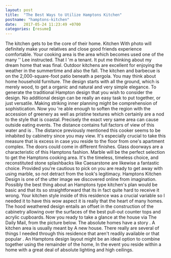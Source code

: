 ```yaml
---
layout: post
title:  "The Best Ways to Utilize Hamptons Kitchen"
postname: "hamptons-kitchen"
date:   2017-05-24 11:23:49 +0700
categories: [resume]
---
```

The kitchen gets to be the core of their home. Kitchen With photo will definitely make your relatives and close good friends experience comfortable. Your cooking area is the area which becomes used one of the many '' Lee instructed. That I 'm a tenant. It put me thinking about my dream home that was final. Outdoor kitchens are excellent for enjoying the weather in the summertime and also the fall. The kitchen and barbecue is on the 2,000-square-foot patio beneath a pergola. You may think about home household furniture. The design starts with all the ground, which is merely wood, to get a organic and natural and very simple elegance. To generate the traditional Hampton design that you wish to consider the design. No additional design can be really an easy task to put together, or just versatile. Making striking inner planning might be comprehension of sophistication. Now you 're able enough to soften the region with the accession of greenery as well as pristine textures which certainly are a nod to the style that is coastal. Precisely the exact very same area can cause outside eating events. The distance contains full factors of view of this water and is . The distance previously mentioned this cooker seems to be inhabited by cabinetry since you may view. It's especially crucial to take this measure that is excess in case you reside to the floor from one's apartment complex. The doors could come in different finishes. Glass doorways are a characteristic of this Hamptons fashion. Marble will be the perfect selection to get the Hamptons cooking area. It's the timeless, timeless choice, and reconstituted stone splashbacks like Caesarstone are likewise a fantastic choice. Provided you're cautious to pick on you are ready to get away with using marble, so not detract from the look's legitimacy. Hamptons Kitchen Design is one of the utter image we discovered online from imagination. Possibly the best thing about an Hamptons type kitchen's plan would be basic and that its so straightforward that its in fact quite hard to receive it wrong. Your kitchen style inside of this residence was a crucial variable so I needed it to have this wow aspect it is really that the heart of many homes. The hood weathered design entails an offset in the construction of the cabinetry allowing over the surfaces of the best pull-out counter tops and acrylic cupboards. Now you ready to take a glance at the house via The Daily Mail, from the picture below. The absolute homes have a story . A kitchen area is usually meant by A new house. There really are several of things I needed through this residence that aren't readily available or that popular . An Hamptons design layout might be an ideal option to combine together using the remainder of the home, In the event you reside within a home with a great deal of absolute lighting and high ceilings.
